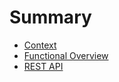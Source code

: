 # Summary

* [Context](context.md)
* [Functional Overview](functional-overview.md)
* [REST API](rest-api.md)
